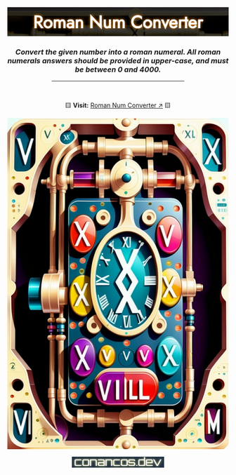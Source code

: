 <div align="center">

<img alt="image logo" src="./images/readme-img-rom.png" />

<br>

### _**Convert the given number into a roman numeral. All roman numerals answers should be provided in upper-case, and must be between 0 and 4000.**_

<hr width="60%">

<br>

🟨 **Visit:** [Roman Num Converter ↗](https://conancos.dev/next/logica-js/RomanNumeralConverter/index.html) 🟨


<img alt="logo machine" src="./images/conversor512x768-555-PRO.jpg">

<p></p>

<img alt="logo developer" src="./images/logo-conancos.png">

</div>